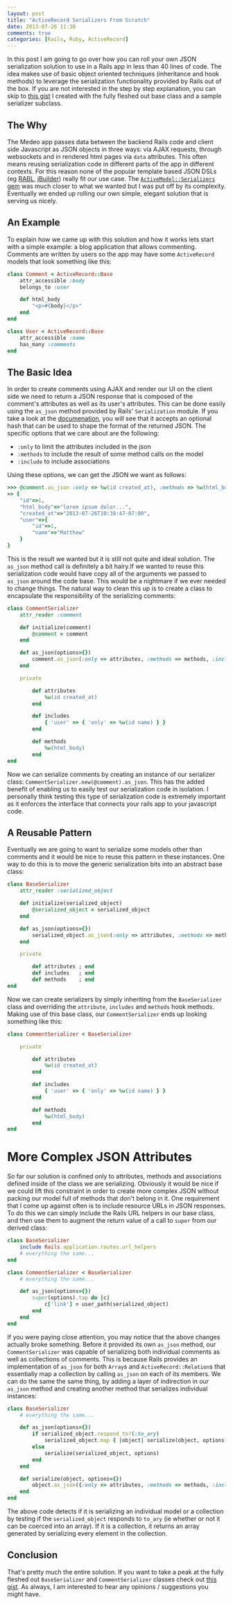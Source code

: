 ```yaml
---
layout: post
title: "ActiveRecord Serializers From Scratch"
date: 2013-07-26 11:38
comments: true
categories: [Rails, Ruby, ActiveRecord]
---
```


In this post I am going to go over how you can roll your own JSON serialization solution to use in a Rails app in less than 40 lines of code. The idea makes use of basic object oriented techniques (inheritance and hook methods) to leverage the serialization functionality provided by Rails out of the box.<!-- more --> If you are not interested in the step by step explanation, you can skip to [this gist](https://gist.github.com/matthewrobertson/6129035) I created with the fully fleshed out base class and a sample serializer subclass.

## The Why

The Medeo app passes data between the backend Rails code and client side Javascript as JSON objects in three ways: via AJAX requests, through websockets and in rendered html pages via `data` attributes. This often means reusing serialization code in different parts of the app in different contexts. For this reason none of the popular template based JSON DSLs (eg [RABL](https://github.com/nesquena/rabl), [jBuilder](https://github.com/rails/jbuilder)) really fit our use case. The [`ActiveModel::Serializers` gem](https://github.com/rails-api/active_model_serializers) was much closer to what we wanted but I was put off by its complexity. Eventually we ended up rolling our own simple, elegant solution that is serving us nicely.

## An Example

To explain how we came up with this solution and how it works lets start with a simple example: a blog application that allows commenting. Comments are written by users so the app may have some `ActiveRecord` models that look something like this:

```ruby
class Comment < ActiveRecord::Base
	attr_accessible :body
	belongs_to :user

	def html_body
		"<p>#{body}</p>"
	end
end

class User < ActiveRecord::Base
	attr_accessible :name
	has_many :comments
end
```

## The Basic Idea

In order to create comments using AJAX and render our UI on the client side we need to return a JSON response that is composed of the comment's attributes as well as its user's attributes. This can be done easily using the `as_json` method provided by Rails' `Serialization` module. If you take a look at the [documenation](http://api.rubyonrails.org/classes/ActiveModel/Serializers/JSON.html), you will see that it accepts an optional hash that can be used to shape the format of the returned JSON. The specific options that we care about are the following:

- `:only` to limit the attributes included in the json
- `:methods` to include the result of some method calls on the model
- `:include` to include associations

Using these options, we can get the JSON we want as follows:

```ruby
>>> @comment.as_json :only => %w(id created_at), :methods => %w(html_body), :includes => { 'user' => { 'only' => %w(id name) } }
=> {
	"id"=>1,
	"html_body"=>"lorem ipsum dolor...",
	"created_at"=>"2013-07-26T10:38:47-07:00",
	"user"=>{
		"id"=>1,
		"name"=>"Matthew"
	}
}
```

This is the result we wanted but it is still not quite and ideal solution. The `as_json` method call is definitely a bit hairy.If we wanted to reuse this serialization code would have copy all of the arguments we passed to `as_json` around the code base. This would be a nightmare if we ever needed to change things. The natural way to clean this up is to create a class to encapsulate the responsibility of the serializing comments:

```ruby
class CommentSerializer
	attr_reader :comment

	def initialize(comment)
		@comment = comment
	end

	def as_json(options={})
		comment.as_json(:only => attributes, :methods => methods, :includes => includes).merge(options)
	end

	private

		def attributes
			%w(id created_at)
		end

		def includes
			{ 'user' => { 'only' => %w(id name) } }
		end

		def methods
			%w(html_body)
		end
end
```

Now we can serialize comments by creating an instance of our serializer class: `CommentSerializer.new(@comment).as_json`. This has the added benefit of enabling us to easily test our serialization code in isolation. I personally think testing this type of serialization code is extremely important as it enforces the interface that connects your rails app to your javascript code.

## A Reusable Pattern

Eventually we are going to want to serialize some models other than comments and it would be nice to reuse this pattern in these instances. One way to do this is to move the generic serialization bits into an abstract base class:

```ruby
class BaseSerializer
	attr_reader :serialized_object

	def initialize(serialized_object)
		@serialized_object = serialized_object
	end

	def as_json(options={})
		serialized_object.as_json(:only => attributes, :methods => methods, :includes => includes).merge(options)
	end

	private

		def attributes ; end
		def includes   ; end
		def methods    ; end
end
```

Now we can create serializers by simply inheriting from the `BaseSerializer` class and overriding the `attribute`, `includes` and `methods` hook methods. Making use of this base class, our `CommentSerializer` ends up looking something like this:

```ruby
class CommentSerializer < BaseSerializer

	private

		def attributes
			%w(id created_at)
		end

		def includes
			{ 'user' => { 'only' => %w(id name) } }
		end

		def methods
			%w(html_body)
		end
end
```

# More Complex JSON Attributes

So far our solution is confined only to attributes, methods and associations defined inside of the class we are serializing. Obviously it would be nice if we could lift this constraint in order to create more complex JSON without packing our model full of methods that don't belong in it. One requirement that I come up against often is to include resource URLs in JSON responses. To do this we can simply include the Rails URL helpers in our base class, and then use them to augment the return value of a call to `super` from our derived class:

```ruby
class BaseSerializer
	include Rails.application.routes.url_helpers
	# everything the same...
end

class CommentSerializer < BaseSerializer
	# everything the same...

	def as_json(options={})
		super(options).tap do |c|
			c['link'] = user_path(serialized_object)
		end
	end
end
```

If you were paying close attention, you may notice that the above changes actually broke something. Before it provided its own `as_json` method, our `CommentSerializer` was capable of serializing both individual comments as well as collections of comments. This is because Rails provides an implementation of `as_json` for both `Array`s and `ActiveRecord::Relation`s that essentially map a collection by calling `as_json` on each of its members. We can do the same the same thing, by adding a layer of indirection in our `as_json` method and creating another method that serializes individual instances:


```ruby
class BaseSerializer
	# everything the same...

	def as_json(options={})
		if serialized_object.respond_to?(:to_ary)
			serialized_object.map { |object| serialize(object, options) }
		else
			serialize(serialized_object, options)
		end
	end

	def serialize(object, options={})
		object.as_json({:only => attributes, :methods => methods, :includes => includes}.merge(options))
	end
end
```

The above code detects if it is serializing an individual model or a collection by testing if the `serialized_object` responds to `to_ary` (ie whether or not it can be coerced into an array). If it is a collection, it returns an array generated by serializing every element in the collection.

## Conclusion

That's pretty much the entire solution. If you want to take a peak at the fully fleshed out `BaseSerializer` and `CommentSerializer` classes check out [this gist](https://gist.github.com/matthewrobertson/6129035). As always, I am interested to hear any opinions / suggestions you might have.
